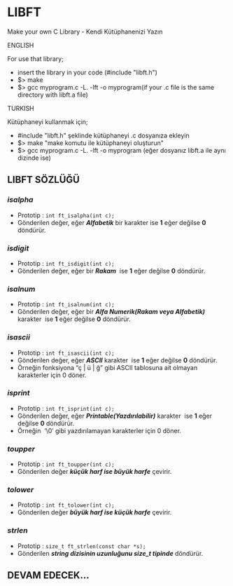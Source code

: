 # LIBFT
Make your own C Library - Kendi Kütüphanenizi Yazın

ENGLISH

For use that library;

* insert the library in your code (#include "libft.h")
* $> make
* $> gcc myprogram.c -L. -lft -o myprogram(if your .c file is the same directory with libft.a file)

TURKISH

Kütüphaneyi kullanmak için;

* #include "libft.h" şeklinde kütüphaneyi .c dosyanıza ekleyin
* $> make   "make komutu ile kütüphaneyi oluşturun"
* $> gcc myprogram.c -L. -lft -o myprogram (eğer dosyanız libft.a ile aynı dizinde ise)

## **LIBFT SÖZLÜĞÜ**

### _**isalpha**_

*   Prototip : `int ft_isalpha(int c);`
*   Gönderilen değer, eğer _**Alfabetik**_ bir karakter ise **1** eğer değilse **0** döndürür.

### _**isdigit**_

*   Prototip : `int ft_isdigit(int c);`
*   Gönderilen değer, eğer bir _**Rakam**_  ise **1** eğer değilse **0** döndürür.

### _**isalnum**_

*   Prototip : `int ft_isalnum(int c);`
*   Gönderilen değer, eğer bir _**Alfa Numerik(Rakam veya Alfabetik)**_ karakter  ise **1** eğer değilse **0** döndürür.

### _**isascii**_

*   Prototip : `int ft_isascii(int c);`
*   Gönderilen değer, eğer _**ASCII**_ karakter  ise **1** eğer değilse **0** döndürür.
*   Örneğin fonksiyona “ç | ü | ğ” gibi ASCII tablosuna ait olmayan karakterler için 0 döner.

### _**isprint**_

*   Prototip : `int ft_isprint(int c);`
*   Gönderilen değer, eğer _**Printable(Yazdırılabilir)**_ karakter  ise **1** eğer değilse **0** döndürür.
*   Örneğin  ‘\\0’ gibi yazdırılamayan karakterler için 0 döner.

### _**toupper**_

*   Prototip : `int ft_toupper(int c);`
*   Gönderilen değer _**küçük harf ise büyük harfe**_ çevirir.

### _**tolower**_

*   Prototip : `int ft_tolower(int c);`
*   Gönderilen değer _**büyük harf ise küçük harfe**_ çevirir.

### _**strlen**_

*   Prototip : `size_t ft_strlen(const char *s);`
*   Gönderilen _**string dizisinin uzunluğunu size\_t tipinde**_ döndürür.

## DEVAM EDECEK…
